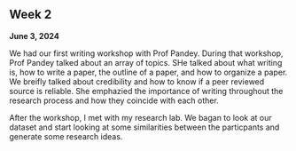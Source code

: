 ## Week 2

**June 3, 2024**

We had our first writing workshop with Prof Pandey. During that workshop, Prof Pandey talked about an array of topics. SHe talked about what writing is, how to write a paper, the outline 
of a paper, and how to organize a paper. We breifly talked about credibility and how to know if a peer reviewed source is reliable. She emphazied the importance of writing throughout the
research process and how they coincide with each other. 

After the workshop, I met with my research lab. We bagan to look at our dataset and start looking at some similarities between the particpants and generate some research ideas. 


